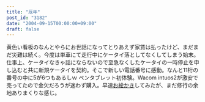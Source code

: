 ```yaml
---
title: "厄年"
post_id: "3182"
date: "2004-09-15T00:00:00+09:00"
draft: false
---
```



黄色い看板のなんとやらにお世話になってとりあえず家賃は払ったけど、まだまだ災難は続く。今度は単車にて走行中にケータイ落としてなくしてしまう始末。仕事上、ケータイなきゃ話にならないので至急なくしたケータイの一時停止を申し込むと共に新規ケータイを契約。そこで新しい電話番号に感動。なんと11桁の番号の中に5が6つもあるしｗ  ペンタブレット初体験。Wacom intuos2が激安で売ってたので金欠だろうが迷わず購入。早速[お絵かき](/3181)してみたが、まだ修行の余地ありまくりな感じ。
